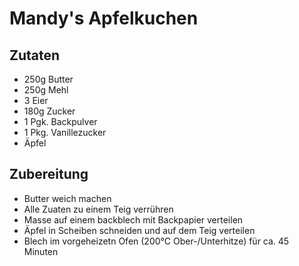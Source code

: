 # Mandy's Apfelkuchen

## Zutaten 
- 250g Butter 
- 250g Mehl 
- 3 Eier 
- 180g Zucker 
- 1 Pgk. Backpulver 
- 1 Pkg. Vanillezucker 
- Äpfel

## Zubereitung 
* Butter weich machen 
* Alle Zuaten zu einem Teig verrühren 
* Masse auf einem backblech mit Backpapier verteilen 
* Äpfel in Scheiben schneiden und auf dem Teig verteilen 
* Blech im vorgeheizetn Ofen (200°C Ober-/Unterhitze) für ca. 45 Minuten 

